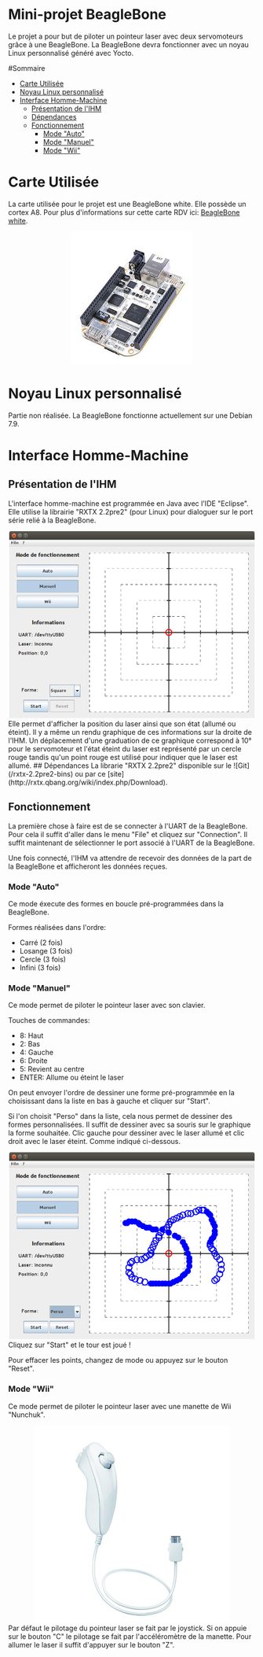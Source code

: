 Mini-projet BeagleBone
===
Le projet a pour but de piloter un pointeur laser avec deux servomoteurs grâce à une BeagleBone. La BeagleBone devra fonctionner avec un noyau Linux personnalisé généré avec Yocto.

#Sommaire
- [Carte Utilisée](https://github.com/Fcardon/BeagleBone#carte-utilis%C3%A9e)
- [Noyau Linux personnalisé](https://github.com/Fcardon/BeagleBone#noyau-linux-personnalis%C3%A9)
- [Interface Homme-Machine](https://github.com/Fcardon/BeagleBone#interface-homme-machine)
	- [Présentation de l'IHM](https://github.com/Fcardon/BeagleBone#pr%C3%A9sentation-de-lihm)
	- [Dépendances](https://github.com/Fcardon/BeagleBone#d%C3%A9pendances)
	- [Fonctionnement](https://github.com/Fcardon/BeagleBone#fonctionnement)
		- [Mode "Auto"](https://github.com/Fcardon/BeagleBone#mode-auto)
		- [Mode "Manuel"](https://github.com/Fcardon/BeagleBone#mode-manuel)
		- [Mode "Wii"](https://github.com/Fcardon/BeagleBone#mode-wii)

# Carte Utilisée
La carte utilisée pour le projet est une BeagleBone white. Elle possède un cortex A8. Pour plus d'informations sur cette carte RDV ici: [BeagleBone white](http://beagleboard.org/bone-original).

<div align="center"><img src="/Resources README/beaglebone.jpg"/></div>

# Noyau Linux personnalisé
Partie non réalisée. La BeagleBone fonctionne actuellement sur une Debian 7.9.

# Interface Homme-Machine
## Présentation de l'IHM
L'interface homme-machine est programmée en Java avec l'IDE "Eclipse". Elle utilise la librairie "RXTX 2.2pre2" (pour Linux) pour dialoguer sur le port série relié à la BeagleBone.
<div align="center"><img src="/Resources README/IHM1.png" width="500"/></div>
Elle permet d'afficher la position du laser ainsi que son état (allumé ou éteint). Il y a même un rendu graphique de ces informations sur la droite de l'IHM. Un déplacement d'une graduation de ce graphique correspond à 10° pour le servomoteur et l'état éteint du laser est représenté par un cercle rouge tandis qu'un point rouge est utilisé pour indiquer que le laser est allumé.
## Dépendances
La librarie "RXTX 2.2pre2" disponible sur le ![Git](/rxtx-2.2pre2-bins) ou par ce [site](http://rxtx.qbang.org/wiki/index.php/Download).

## Fonctionnement
La première chose à faire est de se connecter à l'UART de la BeagleBone. Pour cela il suffit d'aller dans le menu "File" et cliquez sur "Connection". Il suffit maintenant de sélectionner le port associé à l'UART de la BeagleBone. 

Une fois connecté, l'IHM va attendre de recevoir des données de la part de la BeagleBone et afficheront les données reçues.

### Mode "Auto"
Ce mode éxecute des formes en boucle pré-programmées dans la BeagleBone.

Formes réalisées dans l'ordre:
- Carré (2 fois)
- Losange (3 fois)
- Cercle (3 fois)
- Infini (3 fois)

### Mode "Manuel"
Ce mode permet de piloter le pointeur laser avec son clavier.

Touches de commandes:
- 8: Haut
- 2: Bas
- 4: Gauche
- 6: Droite
- 5: Revient au centre
- ENTER: Allume ou éteint le laser

On peut envoyer l'ordre de dessiner une forme pré-programmée en la choisissant dans la liste en bas à gauche et cliquer sur "Start".

Si l'on choisit "Perso" dans la liste, cela nous permet de dessiner des formes personnalisées. Il suffit de dessiner avec sa souris sur le graphique la forme souhaitée. Clic gauche pour dessiner avec le laser allumé et clic droit avec le laser éteint. Comme indiqué ci-dessous.
<div align="center"><img src="/Resources README/IHM2.png" width="500"/></div>
Cliquez sur "Start" et le tour est joué !

Pour effacer les points, changez de mode ou appuyez sur le bouton "Reset".
### Mode "Wii"
Ce mode permet de piloter le pointeur laser avec une manette de Wii "Nunchuk".
<div align="center"><img src="/Resources README/manette-nunchuk.jpg" width="400"/></div>
Par défaut le pilotage du pointeur laser se fait par le joystick. Si on appuie sur le bouton "C" le pilotage se fait par l'accéléromètre de la manette. Pour allumer le laser il suffit d'appuyer sur le bouton "Z".